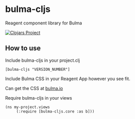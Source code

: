 # bulma-cljs

Reagent component library for Bulma

[![Clojars Project](https://img.shields.io/clojars/v/bulma-cljs.svg)](https://clojars.org/bulma-cljs)

## How to use

Include bulma-cljs in your project.clj

```[bulma-cljs "VERSION_NUMBER"]```

Include Bulma CSS in your Reagent App however you see fit.

Can get the CSS at [bulma.io](https://bulma.io)

Require bulma-cljs in your views

```
(ns my-project.views
     (:require [bulma-cljs.core :as b]))
```
